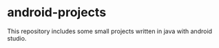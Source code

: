 # android-projects
This repository includes some small projects written in java with android studio.
